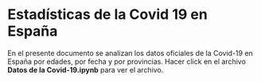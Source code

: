 # Estadísticas de la Covid 19 en España
En el presente documento se analizan los datos oficiales de la Covid-19 en España por edades, por fecha y por provincias. 
Hacer click en el archivo **Datos de la Covid-19.ipynb** para ver el archivo.
